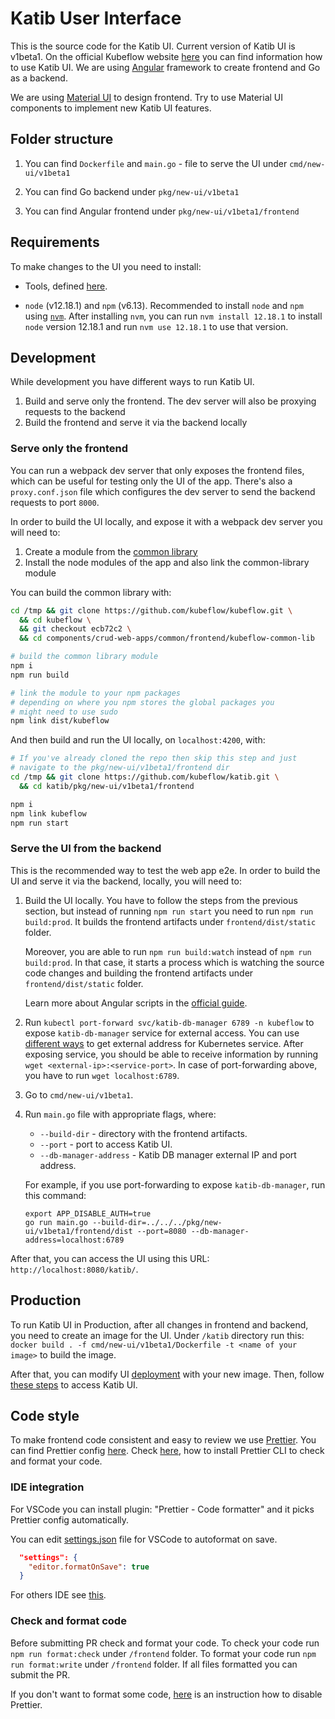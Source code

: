 # Katib User Interface

This is the source code for the Katib UI. Current version of Katib UI is v1beta1. On the official Kubeflow website [here](https://www.kubeflow.org/docs/components/katib/experiment/#running-the-experiment-from-the-katib-ui) you can find information how to use Katib UI.
We are using [Angular](https://angular.io/) framework to create frontend and Go as a backend.

We are using [Material UI](https://material.angular.io/) to design frontend. Try to use Material UI components to implement new Katib UI features.

## Folder structure

1. You can find `Dockerfile` and `main.go` - file to serve the UI under `cmd/new-ui/v1beta1`

1. You can find Go backend under `pkg/new-ui/v1beta1`

1. You can find Angular frontend under `pkg/new-ui/v1beta1/frontend`

## Requirements

To make changes to the UI you need to install:

- Tools, defined [here](https://github.com/kubeflow/katib/blob/master/docs/developer-guide.md#requirements).

- `node` (v12.18.1) and `npm` (v6.13). Recommended to install `node` and `npm` using [`nvm`](https://github.com/nvm-sh/nvm). After installing `nvm`, you can run `nvm install 12.18.1` to install `node` version 12.18.1 and run `nvm use 12.18.1` to use that version.

## Development

While development you have different ways to run Katib UI.

1. Build and serve only the frontend. The dev server will also be proxying requests to the backend
2. Build the frontend and serve it via the backend locally

### Serve only the frontend

You can run a webpack dev server that only exposes the frontend files, which can be useful for testing only the UI of the app. There's also a `proxy.conf.json` file which configures the dev server to send the backend requests to port `8000`.

In order to build the UI locally, and expose it with a webpack dev server you will need to:

1. Create a module from the [common library](https://github.com/kubeflow/kubeflow/tree/master/components/crud-web-apps/common/frontend/kubeflow-common-lib)
2. Install the node modules of the app and also link the common-library module

You can build the common library with:

```bash
cd /tmp && git clone https://github.com/kubeflow/kubeflow.git \
  && cd kubeflow \
  && git checkout ecb72c2 \
  && cd components/crud-web-apps/common/frontend/kubeflow-common-lib

# build the common library module
npm i
npm run build

# link the module to your npm packages
# depending on where you npm stores the global packages you
# might need to use sudo
npm link dist/kubeflow
```

And then build and run the UI locally, on `localhost:4200`, with:

```bash
# If you've already cloned the repo then skip this step and just
# navigate to the pkg/new-ui/v1beta1/frontend dir
cd /tmp && git clone https://github.com/kubeflow/katib.git \
  && cd katib/pkg/new-ui/v1beta1/frontend

npm i
npm link kubeflow
npm run start
```

### Serve the UI from the backend

This is the recommended way to test the web app e2e. In order to build the UI and serve it via the backend, locally, you will need to:

1. Build the UI locally. You have to follow the steps from the previous section, but instead of running `npm run start` you need to run `npm run build:prod`. It builds the frontend artifacts under `frontend/dist/static` folder.

   Moreover, you are able to run `npm run build:watch` instead of `npm run build:prod`. In that case, it starts a process which is watching the source code changes and building the frontend artifacts under `frontend/dist/static` folder.

   Learn more about Angular scripts in the [official guide](https://angular.io/cli/build).

1. Run `kubectl port-forward svc/katib-db-manager 6789 -n kubeflow` to expose `katib-db-manager` service for external access. You can use [different ways](https://kubernetes.io/docs/tasks/access-application-cluster/) to get external address for Kubernetes service. After exposing service, you should be able to receive information by running `wget <external-ip>:<service-port>`. In case of port-forwarding above, you have to run `wget localhost:6789`.

1. Go to `cmd/new-ui/v1beta1`.

1. Run `main.go` file with appropriate flags, where:

   - `--build-dir` - directory with the frontend artifacts.
   - `--port` - port to access Katib UI.
   - `--db-manager-address` - Katib DB manager external IP and port address.

   For example, if you use port-forwarding to expose `katib-db-manager`, run this command:

   ```
   export APP_DISABLE_AUTH=true
   go run main.go --build-dir=../../../pkg/new-ui/v1beta1/frontend/dist --port=8080 --db-manager-address=localhost:6789
   ```

After that, you can access the UI using this URL: `http://localhost:8080/katib/`.

## Production

To run Katib UI in Production, after all changes in frontend and backend, you need to create an image for the UI. Under `/katib` directory run this: `docker build . -f cmd/new-ui/v1beta1/Dockerfile -t <name of your image>` to build the image.

After that, you can modify UI [deployment](https://github.com/kubeflow/katib/blob/master/manifests/v1beta1/components/ui/ui.yaml#L21) with your new image. Then, follow [these steps](https://www.kubeflow.org/docs/components/katib/hyperparameter/#accessing-the-katib-ui) to access Katib UI.

## Code style

To make frontend code consistent and easy to review we use [Prettier](https://prettier.io/). You can find Prettier config [here](https://github.com/kubeflow/katib/tree/master/pkg/new-ui/v1beta1/frontend/.prettierrc.yaml).
Check [here](https://prettier.io/docs/en/install.html), how to install Prettier CLI to check and format your code.

### IDE integration

For VSCode you can install plugin: "Prettier - Code formatter" and it picks Prettier config automatically.

You can edit [settings.json](https://code.visualstudio.com/docs/getstarted/settings#_settings-file-locations) file for VSCode to autoformat on save.

```json
  "settings": {
    "editor.formatOnSave": true
  }
```

For others IDE see [this](https://prettier.io/docs/en/editors.html).

### Check and format code

Before submitting PR check and format your code. To check your code run `npm run format:check` under `/frontend` folder. To format your code run `npm run format:write` under `/frontend` folder.
If all files formatted you can submit the PR.

If you don't want to format some code, [here](https://prettier.io/docs/en/ignore.html) is an instruction how to disable Prettier.
